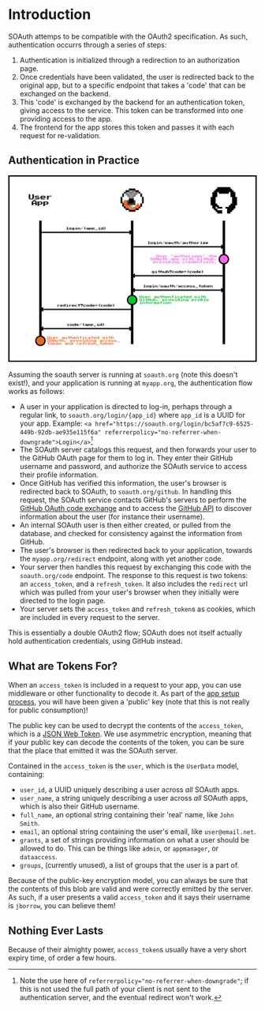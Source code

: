 Introduction
============

SOAuth attemps to be compatible with the OAuth2 specification. As such, authentication
occurrs through a series of steps:

1. Authentication is initialized through a redirection to an authorization page.
2. Once credentials have been validated, the user is redirected back to the original app,
   but to a specific endpoint that takes a 'code' that can be exchanged on the backend.
3. This 'code' is exchanged by the backend for an authentication token, giving access
   to the service. This token can be transformed into one providing access to the app.
4. The frontend for the app stores this token and passes it with each request for
   re-validation.

Authentication in Practice
--------------------------

![SOAuth's app flow invovles communication by SOAuth with GitHub.](soauth_app_flow.svg)

Assuming the soauth server is running at `soauth.org` (note this doesn't exist!), and your
application is running at `myapp.org`, the authentication flow works as follows:

- A user in your application is directed to log-in, perhaps through a regular link,
  to `soauth.org/login/{app_id}` where `app_id` is a UUID for your app. Example:
  `<a href="https://soauth.org/login/bc5af7c9-6525-449b-92db-ae935e115f6a" referrerpolicy="no-referrer-when-downgrade">Login</a>`[^1]
- The SOAuth server catalogs this request, and then forwards your user to the GitHub
  OAuth page for them to log in. They enter their GitHub username and password, and
  authorize the SOAuth service to access their profile information.
- Once GitHub has verified this information, the user's browser is redirected back
  to SOAuth, to `soauth.org/github`. In handling this request, the SOAuth service
  contacts GitHub's servers to perform the [GitHub OAuth code exchange](https://docs.github.com/en/apps/oauth-apps/building-oauth-apps/authorizing-oauth-apps#2-users-are-redirected-back-to-your-site-by-github)
  and to access the [GitHub API](https://docs.github.com/en/apps/oauth-apps/building-oauth-apps/authorizing-oauth-apps#3-use-the-access-token-to-access-the-api) to
  discover information about the user (for instance their username).
- An internal SOAuth user is then either created, or pulled from the database,
  and checked for consistency against the information from GitHub.
- The user's browser is then redirected back to your application, towards the
  `myapp.org/redirect` endpoint, along with yet another code.
- Your server then handles this request by exchanging this code with the
  `soauth.org/code` endpoint. The response to this request is two tokens:
  an `access_token`, and a `refresh_token`. It also includes the `redirect`
  url which was pulled from your user's browser when they initially were directed
  to the login page.
- Your server sets the `access_token` and `refresh_token`s as cookies, which
  are included in every request to the server.

This is essentially a double OAuth2 flow; SOAuth does not itself actually
hold authentication credentials, using GitHub instead.

What are Tokens For?
--------------------

When an `access_token` is included in a request to your app, you can use
middleware or other functionality to decode it. As part of the [app setup process](create.md),
you will have been given a 'public' key (note that this is not really for public
consumption)!

The public key can be used to decrypt the contents of the `access_token`, which is
a [JSON Web Token](https://en.wikipedia.org/wiki/JSON_Web_Token). We use asymmetric encryption,
meaning that if your public key can decode the contents of the token, you can be sure
that the place that emitted it was the SOAuth server.

Contained in the `access_token` is the `user`, which is the `UserData` model, containing:

- `user_id`, a UUID uniquely describing a user across _all_ SOAuth apps.
- `user_name`, a string uniquely describing a user across _all_ SOAuth apps, which is also
  their GitHub username.
- `full_name`, an optional string containing their 'real' name, like `John Smith`.
- `email`, an optional string containing the user's email, like `user@email.net`.
- `grants`, a set of strings providing information on what a user should be allowed to do.
  This can be things like `admin`, or `appmanager`, or `dataaccess`.
- `groups`, (currently unused), a list of groups that the user is a part of.

Because of the public-key encryption model, you can always be sure that the contents of
this blob are valid and were correctly emitted by the server. As such, if a user presents
a valid `access_token` and it says their username is `jborrow`, you can believe them!

Nothing Ever Lasts
------------------

Because of their almighty power, `access_token`s usually have a very short expiry time,
of order a few hours.


[^1]: Note the use here of `referrerpolicy="no-referrer-when-downgrade"`; if this is not used
      the full path of your client is not sent to the authentication server, and the eventual
      redirect won't work.
